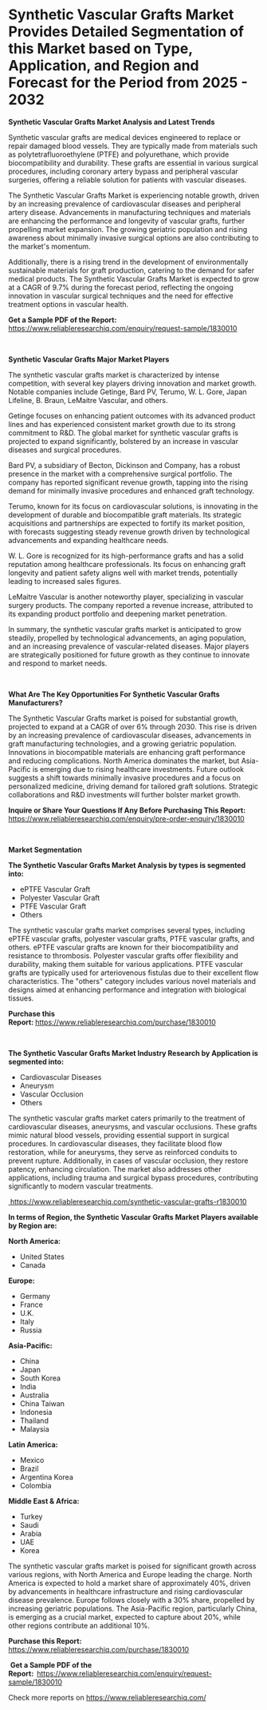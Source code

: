 <p><h1>Synthetic Vascular Grafts Market Provides Detailed Segmentation of this Market based on Type, Application, and Region and Forecast for the Period from 2025 - 2032</h1></p><p><strong>Synthetic Vascular Grafts Market Analysis and Latest Trends</strong></p>
<p><p>Synthetic vascular grafts are medical devices engineered to replace or repair damaged blood vessels. They are typically made from materials such as polytetrafluoroethylene (PTFE) and polyurethane, which provide biocompatibility and durability. These grafts are essential in various surgical procedures, including coronary artery bypass and peripheral vascular surgeries, offering a reliable solution for patients with vascular diseases.</p><p>The Synthetic Vascular Grafts Market is experiencing notable growth, driven by an increasing prevalence of cardiovascular diseases and peripheral artery disease. Advancements in manufacturing techniques and materials are enhancing the performance and longevity of vascular grafts, further propelling market expansion. The growing geriatric population and rising awareness about minimally invasive surgical options are also contributing to the market's momentum.</p><p>Additionally, there is a rising trend in the development of environmentally sustainable materials for graft production, catering to the demand for safer medical products. The Synthetic Vascular Grafts Market is expected to grow at a CAGR of 9.7% during the forecast period, reflecting the ongoing innovation in vascular surgical techniques and the need for effective treatment options in vascular health.</p></p>
<p><strong>Get a Sample PDF of the Report:&nbsp;</strong> <a href="https://www.reliableresearchiq.com/enquiry/request-sample/1830010?utm_campaign=2291&utm_medium=2&utm_source=Github&utm_content=ia&utm_term=04032025&utm_id=synthetic-vascular-grafts">https://www.reliableresearchiq.com/enquiry/request-sample/1830010</a></p>
<p>&nbsp;</p>
<p><strong>Synthetic Vascular Grafts Major Market Players</strong></p>
<p><p>The synthetic vascular grafts market is characterized by intense competition, with several key players driving innovation and market growth. Notable companies include Getinge, Bard PV, Terumo, W. L. Gore, Japan Lifeline, B. Braun, LeMaitre Vascular, and others.</p><p>Getinge focuses on enhancing patient outcomes with its advanced product lines and has experienced consistent market growth due to its strong commitment to R&D. The global market for synthetic vascular grafts is projected to expand significantly, bolstered by an increase in vascular diseases and surgical procedures.</p><p>Bard PV, a subsidiary of Becton, Dickinson and Company, has a robust presence in the market with a comprehensive surgical portfolio. The company has reported significant revenue growth, tapping into the rising demand for minimally invasive procedures and enhanced graft technology.</p><p>Terumo, known for its focus on cardiovascular solutions, is innovating in the development of durable and biocompatible graft materials. Its strategic acquisitions and partnerships are expected to fortify its market position, with forecasts suggesting steady revenue growth driven by technological advancements and expanding healthcare needs.</p><p>W. L. Gore is recognized for its high-performance grafts and has a solid reputation among healthcare professionals. Its focus on enhancing graft longevity and patient safety aligns well with market trends, potentially leading to increased sales figures.</p><p>LeMaitre Vascular is another noteworthy player, specializing in vascular surgery products. The company reported a revenue increase, attributed to its expanding product portfolio and deepening market penetration.</p><p>In summary, the synthetic vascular grafts market is anticipated to grow steadily, propelled by technological advancements, an aging population, and an increasing prevalence of vascular-related diseases. Major players are strategically positioned for future growth as they continue to innovate and respond to market needs.</p></p>
<p>&nbsp;</p>
<p><strong>What Are The Key Opportunities For Synthetic Vascular Grafts Manufacturers?</strong></p>
<p><p>The Synthetic Vascular Grafts market is poised for substantial growth, projected to expand at a CAGR of over 6% through 2030. This rise is driven by an increasing prevalence of cardiovascular diseases, advancements in graft manufacturing technologies, and a growing geriatric population. Innovations in biocompatible materials are enhancing graft performance and reducing complications. North America dominates the market, but Asia-Pacific is emerging due to rising healthcare investments. Future outlook suggests a shift towards minimally invasive procedures and a focus on personalized medicine, driving demand for tailored graft solutions. Strategic collaborations and R&D investments will further bolster market growth.</p></p>
<p><strong>Inquire or Share Your Questions If Any Before Purchasing This Report:</strong> <a href="https://www.reliableresearchiq.com/enquiry/pre-order-enquiry/1830010?utm_campaign=2291&utm_medium=2&utm_source=Github&utm_content=ia&utm_term=04032025&utm_id=synthetic-vascular-grafts">https://www.reliableresearchiq.com/enquiry/pre-order-enquiry/1830010</a></p>
<p>&nbsp;</p>
<p><strong>Market Segmentation</strong></p>
<p><strong>The Synthetic Vascular Grafts Market Analysis by types is segmented into:</strong></p>
<p><ul><li>ePTFE Vascular Graft</li><li>Polyester Vascular Graft</li><li>PTFE Vascular Graft</li><li>Others</li></ul></p>
<p><p>The synthetic vascular grafts market comprises several types, including ePTFE vascular grafts, polyester vascular grafts, PTFE vascular grafts, and others. ePTFE vascular grafts are known for their biocompatibility and resistance to thrombosis. Polyester vascular grafts offer flexibility and durability, making them suitable for various applications. PTFE vascular grafts are typically used for arteriovenous fistulas due to their excellent flow characteristics. The "others" category includes various novel materials and designs aimed at enhancing performance and integration with biological tissues.</p></p>
<p><strong>Purchase this Report:&nbsp;</strong><a href="https://www.reliableresearchiq.com/purchase/1830010?utm_campaign=2291&utm_medium=2&utm_source=Github&utm_content=ia&utm_term=04032025&utm_id=synthetic-vascular-grafts">https://www.reliableresearchiq.com/purchase/1830010</a></p>
<p>&nbsp;</p>
<p><strong>The Synthetic Vascular Grafts Market Industry Research by Application is segmented into:</strong></p>
<p><ul><li>Cardiovascular Diseases</li><li>Aneurysm</li><li>Vascular Occlusion</li><li>Others</li></ul></p>
<p><p>The synthetic vascular grafts market caters primarily to the treatment of cardiovascular diseases, aneurysms, and vascular occlusions. These grafts mimic natural blood vessels, providing essential support in surgical procedures. In cardiovascular diseases, they facilitate blood flow restoration, while for aneurysms, they serve as reinforced conduits to prevent rupture. Additionally, in cases of vascular occlusion, they restore patency, enhancing circulation. The market also addresses other applications, including trauma and surgical bypass procedures, contributing significantly to modern vascular treatments.</p></p>
<p><a href="https://www.reliableresearchiq.com/synthetic-vascular-grafts-r1830010?utm_campaign=2291&utm_medium=2&utm_source=Github&utm_content=ia&utm_term=04032025&utm_id=synthetic-vascular-grafts">&nbsp;https://www.reliableresearchiq.com/synthetic-vascular-grafts-r1830010</a></p>
<p><strong>In terms of Region, the Synthetic Vascular Grafts Market Players available by Region are:</strong></p>
<p>
    <p> <strong> North America: </strong>
        <ul>
            <li>United States</li>
            <li>Canada</li>
        </ul>
        </p> 
    <p> <strong> Europe: </strong>
        <ul>
            <li>Germany</li>
            <li>France</li>
            <li>U.K.</li>
            <li>Italy</li>
            <li>Russia</li>
        </ul>
        </p> 
    <p> <strong> Asia-Pacific: </strong>
        <ul>
            <li>China</li>
            <li>Japan</li>
            <li>South Korea</li>
            <li>India</li>
            <li>Australia</li>
            <li>China Taiwan</li>
            <li>Indonesia</li>
            <li>Thailand</li>
            <li>Malaysia</li>
        </ul>
        </p> 
    <p> <strong> Latin America: </strong>
        <ul>
            <li>Mexico</li>
            <li>Brazil</li>
            <li>Argentina Korea</li>
            <li>Colombia</li>
        </ul>
        </p> 
    <p> <strong> Middle East & Africa: </strong>
        <ul>
            <li>Turkey</li>
            <li>Saudi</li>
            <li>Arabia</li>
            <li>UAE</li>
            <li>Korea</li>
        </ul>
    </p>
    </p>
<p><p>The synthetic vascular grafts market is poised for significant growth across various regions, with North America and Europe leading the charge. North America is expected to hold a market share of approximately 40%, driven by advancements in healthcare infrastructure and rising cardiovascular disease prevalence. Europe follows closely with a 30% share, propelled by increasing geriatric populations. The Asia-Pacific region, particularly China, is emerging as a crucial market, expected to capture about 20%, while other regions contribute an additional 10%.</p></p>
<p><strong>Purchase this Report: </strong><a href="https://www.reliableresearchiq.com/purchase/1830010?utm_campaign=2291&utm_medium=2&utm_source=Github&utm_content=ia&utm_term=04032025&utm_id=synthetic-vascular-grafts">https://www.reliableresearchiq.com/purchase/1830010</a></p>
<p>&nbsp;<strong>Get a Sample PDF of the Report:&nbsp;&nbsp;</strong><a href="https://www.reliableresearchiq.com/enquiry/request-sample/1830010?utm_campaign=2291&utm_medium=2&utm_source=Github&utm_content=ia&utm_term=04032025&utm_id=synthetic-vascular-grafts">https://www.reliableresearchiq.com/enquiry/request-sample/1830010</a></p>
<p><strong></strong></p>
<p>Check more reports on <a href="https://www.reliableresearchiq.com/?utm_campaign=2291&utm_medium=2&utm_source=Github&utm_content=ia&utm_term=04032025&utm_id=synthetic-vascular-grafts">https://www.reliableresearchiq.com/</a></p>